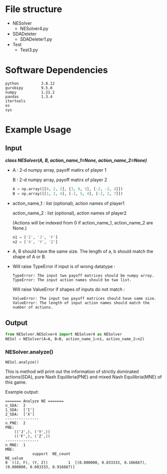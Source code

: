 # File structure

* NESolver
  * NESolver4.py
* SDADeleter
  * SDADeleter1.py
* Test
  * Test3.py

# Software Dependencies

```
python 			3.8.12
gurobipy 		9.5.0
numpy 			1.21.2
pandas			1.3.4
itertools
os
sys
```

# Example Usage

## Input

***class NESolver(A, B, action_name_1=None, action_name_2=None)***


* A :  2-d numpy array, payoff matirx of player 1

  B :  2-d numpy array, payoff matirx of player 2
  
  ```python
  A = np.array([[8, 2, 2], [3, 9, 3], [-2, -2, 4]])
  B = np.array([[1, 2, 4], [-2, 5, 4], [-2, 2, 7]])
  ```

* action_name_1 :  list (optional), action names of player1

  action_name_2 :  list (optional), action names of player2

  (Actions will be indexed from 0 if action_name_1, action_name_2 are None.)
  
  ```python
  n1 = ['I', 'J', 'F']
  n2 = ['X', 'Y', 'Z']
  ```

* A, B should have the same size. The length of a, b should match the shape of A or B.

* Will raise TypeError if input is of wrong datatype :

  ```
  TypeError: The input two payoff matrices should be numpy array.
  TypeError: The input action names should be two list.
  ```

  Will raise ValueError if shapes of inputs do not match :

  ```
  ValueError: The input two payoff matrices should have same size.
  ValueError: The length of input action names should match the number of actions.
  ```

## Output

```python
from NESolver.NESolver4 import NESolver4 as NESolver
NESol = NESolver(A=A, B=B, action_name_1=n1, action_name_2=n2)
```

### NESolver.analyze()

```
NESol.analyze()
```

This is method will print out the information of strictly dominated actions(SDA), pure Nash Equilibria(PNE) and mixed Nash Equilibria(MNE) of this game.

Example output:

```
======= Analyze NE =======
n_SDA:	2
1_SDA:	['I']
2_SDA:	['X']
---------------
n_PNE:	2
PNE:
	(('J',), ('Y',))
	(('F',), ('Z',))
---------------
n_MNE:	1
MNE:
            support  NE_count                                                          NE_value
0  ((J, F), (Y, Z))         1  [(0.000000, 0.833333, 0.166667), (0.000000, 0.083333, 0.916667)]
```

